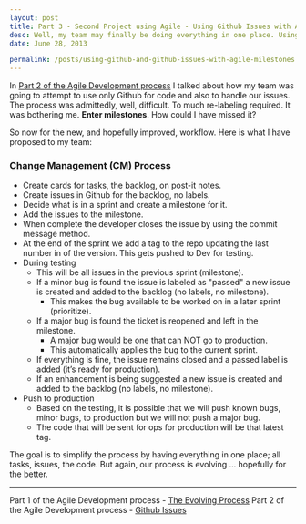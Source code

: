 ```yaml
---
layout: post
title: Part 3 - Second Project using Agile - Using Github Issues with Agile, Ahhh Milestones
desc: Well, my team may finally be doing everything in one place. Using Github and Github Issues we have a workflow to handle our Agile process. <strong>SIMPLIFY. WITH MILESTONES.</strong>
date: June 28, 2013

permalink: /posts/using-github-and-github-issues-with-agile-milestones.html
---
```

In [Part 2 of the Agile Development process](/posts/using-github-and-github-issues-with-agile.html) I talked about how my team was going to attempt to use only Github for code and also to handle our issues. The process was admittedly, well, difficult. To much re-labeling required. It was bothering me. <strong>Enter milestones</strong>. How could I have missed it?

So now for the new, and hopefully improved, workflow. Here is what I have proposed to my team:

### Change Management (CM) Process

- Create cards for tasks, the backlog, on post-it notes.
- Create issues in Github for the backlog, no labels.
- Decide what is in a sprint and create a milestone for it.
- Add the issues to the milestone.
- When complete the developer closes the issue by using the commit message method.
- At the end of the sprint we add a tag to the repo updating the last number in of the version. This gets pushed to Dev for testing.
- During testing
    - This will be all issues in the previous sprint (milestone).
    - If a minor bug is found the issue is labeled as "passed" a new issue is created and added to the backlog (no labels, no milestone).
        - This makes the bug available to be worked on in a later sprint (prioritize).
    - If a major bug is found the ticket is reopened and left in the milestone.
        - A major bug would be one that can NOT go to production.
        - This automatically applies the bug to the current sprint.
    - If everything is fine, the issue remains closed and a passed label is added (it’s ready for production).
    - If an enhancement is being suggested a new issue is created and added to the backlog (no labels, no milestone).
- Push to production
    - Based on the testing, it is possible that we will push known bugs, minor bugs, to production but we will not push a major bug.
    - The code that will be sent for ops for production will be that latest tag.

The goal is to simplify the process by having everything in one place; all tasks, issues, the code. But again, our process is evolving ... hopefully for the better.

<hr>

Part 1 of the Agile Development process - [The Evolving Process](/posts/agile-development-process.html)
Part 2 of the Agile Development process - [Github Issues](/posts/using-github-and-github-issues-with-agile.html)
